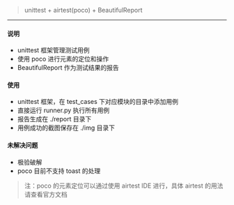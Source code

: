 > unittest + airtest(poco) + BeautifulReport
---
#### 说明
* unittest 框架管理测试用例
* 使用 poco 进行元素的定位和操作
* BeautifulReport 作为测试结果的报告

#### 使用
* unittest 框架，在 test_cases 下对应模块的目录中添加用例
* 直接运行 runner.py 执行所有用例
* 报告生成在 ./report 目录下
* 用例成功的截图保存在 ./img 目录下

#### 未解决问题
* 极验破解
* poco 目前不支持 toast 的处理

> 注：poco 的元素定位可以通过使用 airtest IDE 进行，具体 airtest 的用法请查看官方文档